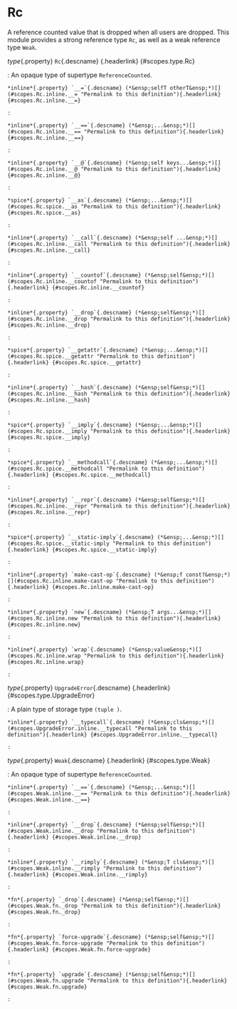 <style type="text/css" rel="stylesheet">body { counter-reset: chapter 20; }</style>

Rc
==

A reference counted value that is dropped when all users are dropped. This
module provides a strong reference type `Rc`, as well as a weak reference
type `Weak`.

*type*{.property} `Rc`{.descname} [](#scopes.type.Rc "Permalink to this definition"){.headerlink} {#scopes.type.Rc}

:   An opaque type of supertype `ReferenceCounted`.

    *inline*{.property} `__=`{.descname} (*&ensp;selfT otherT&ensp;*)[](#scopes.Rc.inline.__= "Permalink to this definition"){.headerlink} {#scopes.Rc.inline.__=}

    :   

    *inline*{.property} `__==`{.descname} (*&ensp;...&ensp;*)[](#scopes.Rc.inline.__== "Permalink to this definition"){.headerlink} {#scopes.Rc.inline.__==}

    :   

    *inline*{.property} `__@`{.descname} (*&ensp;self keys...&ensp;*)[](#scopes.Rc.inline.__@ "Permalink to this definition"){.headerlink} {#scopes.Rc.inline.__@}

    :   

    *spice*{.property} `__as`{.descname} (*&ensp;...&ensp;*)[](#scopes.Rc.spice.__as "Permalink to this definition"){.headerlink} {#scopes.Rc.spice.__as}

    :   

    *inline*{.property} `__call`{.descname} (*&ensp;self ...&ensp;*)[](#scopes.Rc.inline.__call "Permalink to this definition"){.headerlink} {#scopes.Rc.inline.__call}

    :   

    *inline*{.property} `__countof`{.descname} (*&ensp;self&ensp;*)[](#scopes.Rc.inline.__countof "Permalink to this definition"){.headerlink} {#scopes.Rc.inline.__countof}

    :   

    *inline*{.property} `__drop`{.descname} (*&ensp;self&ensp;*)[](#scopes.Rc.inline.__drop "Permalink to this definition"){.headerlink} {#scopes.Rc.inline.__drop}

    :   

    *spice*{.property} `__getattr`{.descname} (*&ensp;...&ensp;*)[](#scopes.Rc.spice.__getattr "Permalink to this definition"){.headerlink} {#scopes.Rc.spice.__getattr}

    :   

    *inline*{.property} `__hash`{.descname} (*&ensp;self&ensp;*)[](#scopes.Rc.inline.__hash "Permalink to this definition"){.headerlink} {#scopes.Rc.inline.__hash}

    :   

    *spice*{.property} `__imply`{.descname} (*&ensp;...&ensp;*)[](#scopes.Rc.spice.__imply "Permalink to this definition"){.headerlink} {#scopes.Rc.spice.__imply}

    :   

    *spice*{.property} `__methodcall`{.descname} (*&ensp;...&ensp;*)[](#scopes.Rc.spice.__methodcall "Permalink to this definition"){.headerlink} {#scopes.Rc.spice.__methodcall}

    :   

    *inline*{.property} `__repr`{.descname} (*&ensp;self&ensp;*)[](#scopes.Rc.inline.__repr "Permalink to this definition"){.headerlink} {#scopes.Rc.inline.__repr}

    :   

    *spice*{.property} `__static-imply`{.descname} (*&ensp;...&ensp;*)[](#scopes.Rc.spice.__static-imply "Permalink to this definition"){.headerlink} {#scopes.Rc.spice.__static-imply}

    :   

    *inline*{.property} `make-cast-op`{.descname} (*&ensp;f const?&ensp;*)[](#scopes.Rc.inline.make-cast-op "Permalink to this definition"){.headerlink} {#scopes.Rc.inline.make-cast-op}

    :   

    *inline*{.property} `new`{.descname} (*&ensp;T args...&ensp;*)[](#scopes.Rc.inline.new "Permalink to this definition"){.headerlink} {#scopes.Rc.inline.new}

    :   

    *inline*{.property} `wrap`{.descname} (*&ensp;value&ensp;*)[](#scopes.Rc.inline.wrap "Permalink to this definition"){.headerlink} {#scopes.Rc.inline.wrap}

    :   

*type*{.property} `UpgradeError`{.descname} [](#scopes.type.UpgradeError "Permalink to this definition"){.headerlink} {#scopes.type.UpgradeError}

:   A plain type of storage type `(tuple )`.

    *inline*{.property} `__typecall`{.descname} (*&ensp;cls&ensp;*)[](#scopes.UpgradeError.inline.__typecall "Permalink to this definition"){.headerlink} {#scopes.UpgradeError.inline.__typecall}

    :   

*type*{.property} `Weak`{.descname} [](#scopes.type.Weak "Permalink to this definition"){.headerlink} {#scopes.type.Weak}

:   An opaque type of supertype `ReferenceCounted`.

    *inline*{.property} `__==`{.descname} (*&ensp;...&ensp;*)[](#scopes.Weak.inline.__== "Permalink to this definition"){.headerlink} {#scopes.Weak.inline.__==}

    :   

    *inline*{.property} `__drop`{.descname} (*&ensp;self&ensp;*)[](#scopes.Weak.inline.__drop "Permalink to this definition"){.headerlink} {#scopes.Weak.inline.__drop}

    :   

    *inline*{.property} `__rimply`{.descname} (*&ensp;T cls&ensp;*)[](#scopes.Weak.inline.__rimply "Permalink to this definition"){.headerlink} {#scopes.Weak.inline.__rimply}

    :   

    *fn*{.property} `_drop`{.descname} (*&ensp;self&ensp;*)[](#scopes.Weak.fn._drop "Permalink to this definition"){.headerlink} {#scopes.Weak.fn._drop}

    :   

    *fn*{.property} `force-upgrade`{.descname} (*&ensp;self&ensp;*)[](#scopes.Weak.fn.force-upgrade "Permalink to this definition"){.headerlink} {#scopes.Weak.fn.force-upgrade}

    :   

    *fn*{.property} `upgrade`{.descname} (*&ensp;self&ensp;*)[](#scopes.Weak.fn.upgrade "Permalink to this definition"){.headerlink} {#scopes.Weak.fn.upgrade}

    :   

